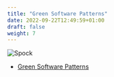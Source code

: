 ```yaml
---
title: "Green Software Patterns"
date: 2022-09-22T12:49:59+01:00
draft: false
weight: 7
---
```


![Spock](https://patterns.greensoftware.foundation/assets/images/GSF_Principles_Patterns_Practices_v2-c5e2753b6270473d1da02b97a1321d51.png)

- [Green Software Patterns](http://patterns.greensoftware.foundation/)

